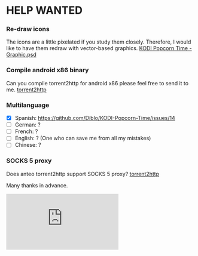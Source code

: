 
# HELP WANTED #

### Re-draw icons ###
The icons are a little pixelated if you study them closely.
Therefore, I would like to have them redraw with vector-based graphics.
[KODI Popcorn Time - Graphic.psd](https://github.com/Diblo/KODI-Popcorn-Time/blob/master/Other/KODI%20Popcorn%20Time%20-%20Graphic.psd)

### Compile android x86 binary ###
Can you compile torrent2http for android x86 please feel free to send it to me.
[torrent2http](https://github.com/anteo/torrent2http)

### Multilanguage ###
- [x] Spanish: https://github.com/Diblo/KODI-Popcorn-Time/issues/14
- [ ] German: ?
- [ ] French: ?
- [ ] English: ? (One who can save me from all my mistakes)
- [ ] Chinese: ?

### SOCKS 5 proxy ###
Does anteo torrent2http support SOCKS 5 proxy?
[torrent2http](https://github.com/anteo/torrent2http)


Many thanks in advance.


[![Analytics](https://ga-beacon.appspot.com/UA-63872919-1/KODI-Popcorn-Time/HELP_WANTED.md)](https://github.com/igrigorik/ga-beacon)
